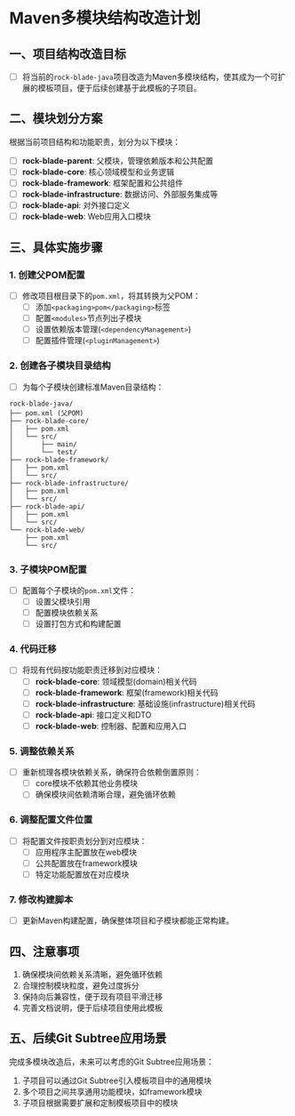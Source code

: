 # Maven多模块结构改造计划

## 一、项目结构改造目标

- [ ] 将当前的`rock-blade-java`项目改造为Maven多模块结构，使其成为一个可扩展的模板项目，便于后续创建基于此模板的子项目。

## 二、模块划分方案

根据当前项目结构和功能职责，划分为以下模块：

- [ ] **rock-blade-parent**: 父模块，管理依赖版本和公共配置
- [ ] **rock-blade-core**: 核心领域模型和业务逻辑
- [ ] **rock-blade-framework**: 框架配置和公共组件
- [ ] **rock-blade-infrastructure**: 数据访问、外部服务集成等
- [ ] **rock-blade-api**: 对外接口定义
- [ ] **rock-blade-web**: Web应用入口模块

## 三、具体实施步骤

### 1. 创建父POM配置

- [ ] 修改项目根目录下的`pom.xml`，将其转换为父POM：
  - [ ] 添加`<packaging>pom</packaging>`标签
  - [ ] 配置`<modules>`节点列出子模块
  - [ ] 设置依赖版本管理(`<dependencyManagement>`)
  - [ ] 配置插件管理(`<pluginManagement>`)

### 2. 创建各子模块目录结构

- [ ] 为每个子模块创建标准Maven目录结构：

```
rock-blade-java/
├── pom.xml (父POM)
├── rock-blade-core/
│   ├── pom.xml
│   └── src/
│       ├── main/
│       └── test/
├── rock-blade-framework/
│   ├── pom.xml
│   └── src/
├── rock-blade-infrastructure/
│   ├── pom.xml
│   └── src/
├── rock-blade-api/
│   ├── pom.xml
│   └── src/
└── rock-blade-web/
    ├── pom.xml
    └── src/
```

### 3. 子模块POM配置

- [ ] 配置每个子模块的`pom.xml`文件：
  - [ ] 设置父模块引用
  - [ ] 配置模块依赖关系
  - [ ] 设置打包方式和构建配置

### 4. 代码迁移

- [ ] 将现有代码按功能职责迁移到对应模块：
  - [ ] **rock-blade-core**: 领域模型(domain)相关代码
  - [ ] **rock-blade-framework**: 框架(framework)相关代码
  - [ ] **rock-blade-infrastructure**: 基础设施(infrastructure)相关代码
  - [ ] **rock-blade-api**: 接口定义和DTO
  - [ ] **rock-blade-web**: 控制器、配置和应用入口

### 5. 调整依赖关系

- [ ] 重新梳理各模块依赖关系，确保符合依赖倒置原则：
  - [ ] core模块不依赖其他业务模块
  - [ ] 确保模块间依赖清晰合理，避免循环依赖

### 6. 调整配置文件位置

- [ ] 将配置文件按职责划分到对应模块：
  - [ ] 应用程序主配置放在web模块
  - [ ] 公共配置放在framework模块
  - [ ] 特定功能配置放在对应模块

### 7. 修改构建脚本

- [ ] 更新Maven构建配置，确保整体项目和子模块都能正常构建。

## 四、注意事项

1. 确保模块间依赖关系清晰，避免循环依赖
2. 合理控制模块粒度，避免过度拆分
3. 保持向后兼容性，便于现有项目平滑迁移
4. 完善文档说明，便于后续项目使用此模板

## 五、后续Git Subtree应用场景

完成多模块改造后，未来可以考虑的Git Subtree应用场景：

1. 子项目可以通过Git Subtree引入模板项目中的通用模块
2. 多个项目之间共享通用功能模块，如framework模块
3. 子项目根据需要扩展和定制模板项目中的模块
